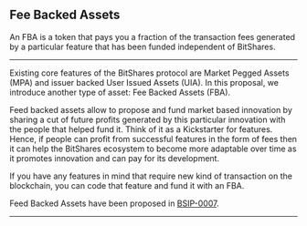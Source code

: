## Fee Backed Assets

An FBA is a token that pays you a fraction of the transaction fees generated by a particular feature that has been funded independent of BitShares.

--------

Existing core features of the BitShares protocol are Market Pegged Assets (MPA) and issuer backed User Issued Assets (UIA). In this proposal, we introduce another type of asset: Fee Backed Assets (FBA).

Feed backed assets allow to propose and fund market based innovation by sharing a cut of future profits generated by this particular innovation with the people that helped fund it. Think of it as a Kickstarter for features. Hence, if people can profit from successful features in the form of fees then it can help the BitShares ecosystem to become more adaptable over time as it promotes innovation and can pay for its development.

If you have any features in mind that require new kind of transaction on the blockchain, you can code that feature and fund it with an FBA.

Feed Backed Assets have been proposed in [BSIP-0007](https://github.com/bitshares/bsips/blob/master/bsip-0007.md).

***
